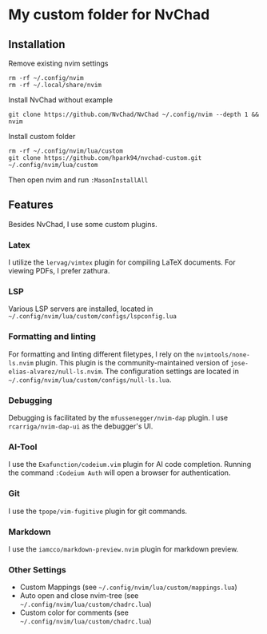 # My custom folder for NvChad

## Installation

Remove existing nvim settings

```shell
rm -rf ~/.config/nvim
rm -rf ~/.local/share/nvim
```

Install NvChad without example

```shell
git clone https://github.com/NvChad/NvChad ~/.config/nvim --depth 1 && nvim

```

Install custom folder

```shell
rm -rf ~/.config/nvim/lua/custom
git clone https://github.com/hpark94/nvchad-custom.git ~/.config/nvim/lua/custom

```

Then open nvim and run `:MasonInstallAll`

## Features

Besides NvChad, I use some custom plugins.

### Latex

I utilize the `lervag/vimtex` plugin for compiling LaTeX documents.
For viewing PDFs, I prefer zathura.

### LSP

Various LSP servers are installed, located in
`~/.config/nvim/lua/custom/configs/lspconfig.lua`

### Formatting and linting

For formatting and linting different filetypes, I rely on the
`nvimtools/none-ls.nvim` plugin. This plugin is the
community-maintained version of `jose-elias-alvarez/null-ls.nvim`.
The configuration settings are located in
`~/.config/nvim/lua/custom/configs/null-ls.lua`.

### Debugging

Debugging is facilitated by the `mfussenegger/nvim-dap` plugin.
I use `rcarriga/nvim-dap-ui` as the debugger's UI.

### AI-Tool

I use the `Exafunction/codeium.vim` plugin for AI code completion.
Running the command `:Codeium Auth` will open a browser for authentication.

### Git

I use the `tpope/vim-fugitive` plugin for git commands.

### Markdown

I use the `iamcco/markdown-preview.nvim` plugin for markdown preview.

### Other Settings

- Custom Mappings (see `~/.config/nvim/lua/custom/mappings.lua`)
- Auto open and close nvim-tree (see `~/.config/nvim/lua/custom/chadrc.lua`)
- Custom color for comments (see `~/.config/nvim/lua/custom/chadrc.lua`)
